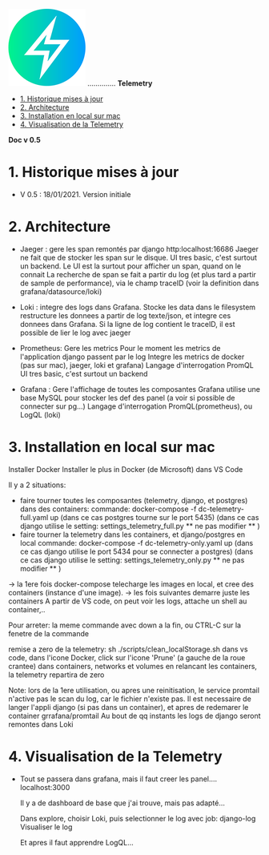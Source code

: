 
![logo](https://raw.githubusercontent.com/MeteoR-OI/bd-climato/master/doc/images/meteoi.re-logo_mini.png) .............. **Telemetry**

- [1.	Historique mises à jour](#1historique-mises-à-jour)
- [2.    Architecture](#2----architecture)
- [3.  Installation en local sur mac](#3--installation-en-local-sur-mac)
- [4.    Visualisation de la Telemetry](#4----visualisation-de-la-telemetry)

**Doc v 0.5**

# 1.	Historique mises à jour
- V 0.5 : 18/01/2021. Version initiale

# 2.    Architecture

- Jaeger : gere les span remontés par django
  http:localhost:16686
  Jaeger ne fait que de stocker les span sur le disque.
  UI tres basic, c'est surtout un backend. Le UI est la surtout pour afficher un span, quand on le connait
  La recherche de span se fait a partir du log (et plus tard a partir de sample de performance), via le champ traceID
  (voir la definition dans grafana/datasource/loki)

- Loki : integre des logs dans Grafana. Stocke les data dans le filesystem
  restructure les donnees a partir de log texte/json, et integre ces donnees dans Grafana.
  Si la ligne de log contient le traceID, il est possible de lier le log avec jaeger

- Prometheus: Gere les metrics
  Pour le moment les metrics de l'application django passent par le log
  Integre les metrics de docker (pas sur mac), jaeger, loki et grafana)
  Langage d'interrogation PromQL
  UI tres basic, c'est surtout un backend

- Grafana : Gere l'affichage de toutes les composantes
  Grafana utilise une base MySQL pour stocker les def des panel (a voir si possible de connecter sur pg...)
  Langage d'interrogation PromQL(prometheus), ou LogQL (loki)

# 3.  Installation en local sur mac
  Installer Docker
  Installer le plus in Docker (de Microsoft) dans VS Code

  Il y a 2 situations:
  - faire tourner toutes les composantes (telemetry, django, et postgres) dans des containers:
    commande: docker-compose -f dc-telemetry-full.yaml up
    (dans ce cas postgres tourne sur le port 5435)
    (dans ce cas django utilise le setting: settings_telemetry_full.py  ** ne pas modifier ** )
  - faire tourner la telemetry dans les containers, et django/postgres en local
    commande: docker-compose -f dc-telemetry-only.yaml up
    (dans ce cas django utilise le port 5434 pour se connecter a postgres)
    (dans ce cas django utilise le setting: settings_telemetry_only.py  ** ne pas modifier ** )

  -> la 1ere fois docker-compose telecharge les images en local, et cree des containers (instance d'une image).
  -> les fois suivantes demarre juste les containers
  A partir de VS code, on peut voir les logs, attache un shell au container,..

  Pour arreter: la meme commande avec down a la fin, ou CTRL-C sur la fenetre de la commande

  remise a zero de la telemetry:
     sh ./scripts/clean_localStorage.sh
     dans vs code, dans l'icone Docker, click sur l'icone 'Prune' (a gauche de la roue crantee) dans containers, networks et volumes
     en relancant les containers, la telemetry repartira de zero

  Note: lors de la 1ere utilisation, ou apres une reinitisation, le service promtail n'active pas le scan du log, car le fichier n'existe pas.
    Il est necessaire de langer l'appli django (si pas dans un container), et apres de redemarer le container grrafana/promtail
    Au bout de qq instants les logs de django seront remontes dans Loki

# 4.    Visualisation de la Telemetry
- Tout se passera dans grafana, mais il faut creer les panel....
  localhost:3000

  Il y a de dashboard de base que j'ai trouve, mais pas adapté...

  Dans explore, choisir Loki, puis selectionner le log avec job: django-log
  Visualiser le log

  Et apres il faut apprendre LogQL...
  